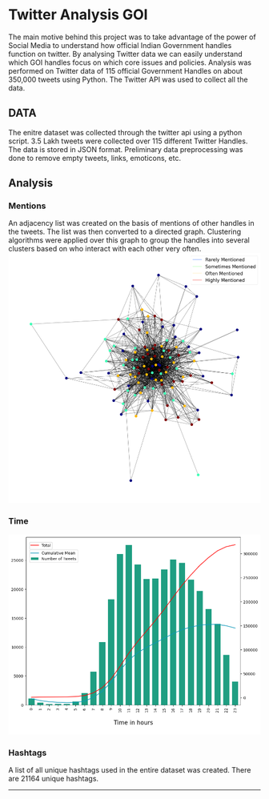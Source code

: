 # Twitter Analysis GOI
The main motive behind this project was to take advantage of the power of Social Media to understand how official Indian Government handles function on twitter. By analysing Twitter data we can easily understand which GOI handles focus on which core issues and policies.
Analysis was performed on Twitter data of 115 official Government Handles on about 350,000 tweets using Python. The Twitter API was used to collect all the data.

## DATA
The enitre dataset was collected through the twitter api using a python script. 3.5 Lakh tweets were collected over 115 different Twitter Handles. The data is stored in JSON format.
Preliminary data preprocessing was done to remove empty tweets, links, emoticons, etc.


## Analysis

###  Mentions
An adjacency list was created on the basis of mentions of other handles in the tweets. The list was then converted to a directed graph.
Clustering algorithms were applied over this graph to group the handles into several clusters based on who interact with each other very often.
<img src="https://raw.githubusercontent.com/siddharthkhincha/Twitter-Analysis-GOI/master/graphs/directed_graph_col.png" width ="550" height="500"/>


### Time
<img src="https://raw.githubusercontent.com/siddharthkhincha/Twitter-Analysis-GOI/master/graphs/finat_tweets_time_default.png" width ="550" height="400" />

### Hashtags
A list of all unique hashtags used in the entire dataset was created. There are 21164 unique hashtags.

---

